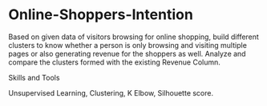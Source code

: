 # Online-Shoppers-Intention

Based on given data of visitors browsing for online shopping, build different clusters to know whether a person is only browsing and visiting multiple pages or also generating revenue for the shoppers as well. Analyze and compare the clusters formed with the existing Revenue Column.

Skills and Tools

Unsupervised Learning, Clustering, K Elbow, Silhouette score.
